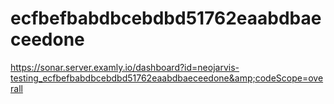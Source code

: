 # ecfbefbabdbcebdbd51762eaabdbaeceedone
https://sonar.server.examly.io/dashboard?id=neojarvis-testing_ecfbefbabdbcebdbd51762eaabdbaeceedone&amp;codeScope=overall
